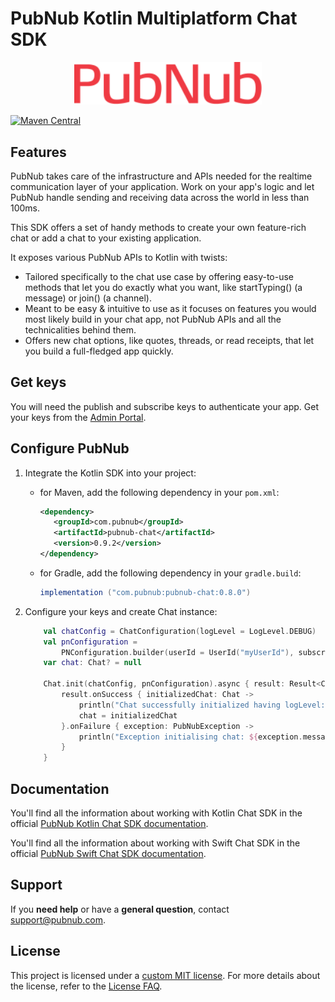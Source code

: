 # PubNub Kotlin Multiplatform Chat SDK

<p align="center">
  <img src="https://raw.githubusercontent.com/pubnub/rust/master/logo.svg" alt="PubNub" width="300"/>
</p>


[![Maven Central](https://img.shields.io/maven-central/v/com.pubnub/pubnub-chat.svg)](https://maven-badges.herokuapp.com/maven-central/com.pubnub/pubnub-kotlin)

## Features
PubNub takes care of the infrastructure and APIs needed for the realtime communication layer of your application. Work on your app's logic and let PubNub handle sending and receiving data across the world in less than 100ms.

This SDK offers a set of handy methods to create your own feature-rich chat or add a chat to your existing application.

It exposes various PubNub APIs to Kotlin with twists:

* Tailored specifically to the chat use case by offering easy-to-use methods that let you do exactly what you want, like startTyping() (a message) or join() (a channel).
* Meant to be easy & intuitive to use as it focuses on features you would most likely build in your chat app, not PubNub APIs and all the technicalities behind them.
* Offers new chat options, like quotes, threads, or read receipts, that let you build a full-fledged app quickly.

## Get keys

You will need the publish and subscribe keys to authenticate your app. Get your keys from the [Admin Portal](https://admin.pubnub.com/#/login).

## Configure PubNub

1. Integrate the Kotlin SDK into your project:

    * for Maven, add the following dependency in your `pom.xml`:
      ```xml
      <dependency>
         <groupId>com.pubnub</groupId>
         <artifactId>pubnub-chat</artifactId>
         <version>0.9.2</version>
      </dependency>
      ```

    * for Gradle, add the following dependency in your `gradle.build`:
      ```groovy
      implementation ("com.pubnub:pubnub-chat:0.8.0")
      ```

2. Configure your keys and create Chat instance:

    ```kotlin
        val chatConfig = ChatConfiguration(logLevel = LogLevel.DEBUG)
        val pnConfiguration =
            PNConfiguration.builder(userId = UserId("myUserId"), subscribeKey = "mySubscribeKey").build()
        var chat: Chat? = null

        Chat.init(chatConfig, pnConfiguration).async { result: Result<Chat> ->
            result.onSuccess { initializedChat: Chat ->
                println("Chat successfully initialized having logLevel: ${chatConfig.logLevel}")
                chat = initializedChat
            }.onFailure { exception: PubNubException ->
                println("Exception initialising chat: ${exception.message}")
            }
        }
    ```


## Documentation

You'll find all the information about working with Kotlin Chat SDK in the official [PubNub Kotlin Chat SDK documentation](https://www.pubnub.com/docs/chat/kotlin-chat-sdk/overview).

You'll find all the information about working with Swift Chat SDK in the official [PubNub Swift Chat SDK documentation](https://www.pubnub.com/docs/chat/swift-chat-sdk/overview).

## Support

If you **need help** or have a **general question**, contact [support@pubnub.com](mailto:support@pubnub.com).

## License

This project is licensed under a [custom MIT license](https://github.com/pubnub/kmp-chat/blob/master/LICENSE). For more details about the license, refer to the [License FAQ](https://www.pubnub.com/docs/sdks/license-faq).
